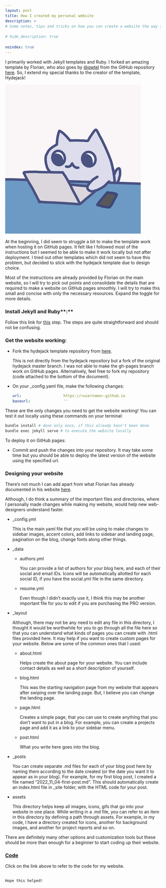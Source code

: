 ```yaml
---
layout: post
title: How I created my personal website
description: >
# Some notes, tips and tricks on how you can create a website the way I did.

# hide_description: true

noindex: true
---
```


I primarily worked with Jekyll templates and Ruby. I forked an amazing template by Florian, who also goes by [@qwtel](https://qwtel.com) from the GitHub repository [here](https://github.com/hydecorp/hydejack). So, I extend my special thanks to the creator of the template, Hydejack!

![giphy.gif](../assets/img/giphy.gif)



At the beginning, I did seem to struggle a bit to make the template work when hosting it on GitHub pages. It felt like I followed most of the instructions but I seemed to be able to make it work locally but not after deployment. I tried out other templates which did not seem to have this problem, but decided to stick with the hydejack template due to design choice.

Most of the instructions are already provided by Florian on the main website, so I will try to pick out points and consolidate the details that are required to make a website on GitHub pages smoothly. I will try to make this small and concise with only the necessary resources. Expand the toggle for more details.

### Install Jekyll and Ruby**:**

Follow this link for [this](https://jekyllrb.com/docs/installation/) step. The steps are quite straightforward and should not be confusing.

### **Get the website working:**

- Fork the hydejack template repository from [here](https://github.com/germa89/hydejack).
    
    This is not directly from the hydejack repository but a fork of the original hydejack master branch. I was not able to make the gh-pages branch work on GitHub pages. Alternatively, feel free to fork my repository (code attached to the bottom of the document).
    
- On your _config.yaml file, make the following changes:
    
    ```yaml
    url:                   https://<username>.github.io
    baseurl:               ''
    ```
    

These are the only changes you need to get the website working! You can test it out locally using these commands on your terminal:

```bash
bundle install # done only once, if this already hasn't been done
bundle exec jekyll serve # to execute the website locally
```

To deploy it on GitHub pages:

- Commit and push the changes into your repository. It may take some time but you should be able to deploy the latest version of the website using the specified url.

### Designing your website

There’s not much I can add apart from what Florian has already documented in his website [here](https://hydejack.com/docs/config/#adding-an-author).

Although, I do think a summary of the important files and directories, where I personally made changes while making my website, would help new web-designers understand faster.

- _config.yml
    
    This is the main yaml file that you will be using to make changes to sidebar images, accent colors, add links to sidebar and landing page, pagination on the blog, change fonts along other things.
    
- _data
    - authors.yml
        
        You can provide a list of authors for your blog here, and each of their social and email IDs. Icons will be automatically allotted for each social ID, if you have the social.yml file in the same directory.
        
    - resume.yml
        
        Even though I didn’t exactly use it, I think this may be another important file for you to edit if you are purchasing the PRO version. 
        
- _layout
    
    Although, there may not be any need to edit any file in this directory, I thought it would be worthwhile for you to go through all the file here so that you can understand what kinds of pages you can create with .html files provided here. It may help if you want to create custom pages for your website. Below are some of the common ones that I used:
    
    - about.html
        
        Helps create the about page for your website. You can include contact details as well as a short description of yourself.
        
    - blog.html
        
        This was the starting navigation page from my website that appears after swiping over the landing page. But, I believe you can change the landing page.
        
    - page.html
        
        Creates a simple page, that you can use to create anything that you don’t want to put in a blog. For example, you can create a projects page and add it as a link to your sidebar menu.
        
    - post.html
        
        What you write here goes into the blog.
        
- _posts
    
    You can create separate .md files for each of your blog post here by naming them according to the date created (or the date you want it to appear as in your blog). For example, for my first blog post, I created a file named “2022_11_04-first-post.md”. This should automatically create an index.html file in _site folder, with the HTML code for your post.
    
- assets
    
    This directory helps keep all images, icons, gifs that go into your website in one place. While writing in a .md file, you can refer to an item in this directory by defining a path through assets. For example, in my code, I have a directory created for icons, another for background images, and another for project reports and so on.
    

There are definitely many other options and customization tools but these should be more than enough for a beginner to start coding up their website.

### [Code](https://github.com/Mirudhula-m/mirudhula-m.github.io)

Click on the link above to refer to the code for my website.

~~~~~~~~~~~~~~

Hope this helped!